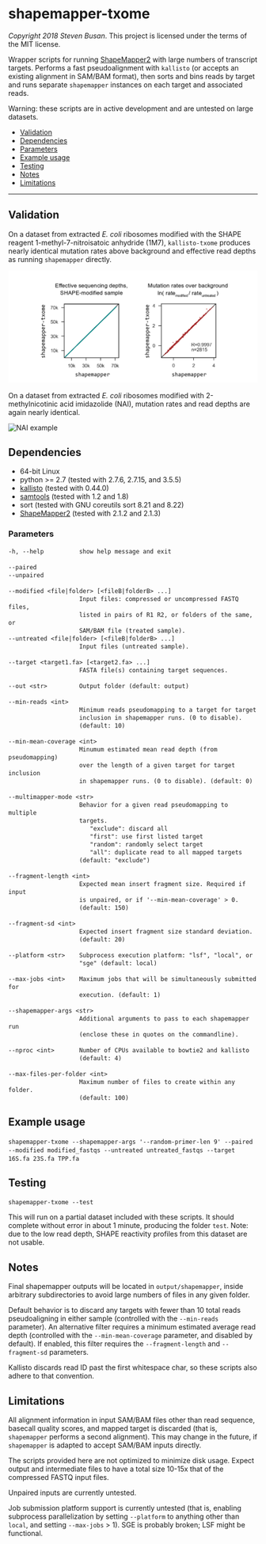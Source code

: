 # shapemapper-txome
*Copyright 2018 Steven Busan*. This project is licensed under the terms of the 
MIT license.

Wrapper scripts for running [ShapeMapper2](https://github.com/Weeks-UNC/shapemapper2) 
with large numbers of transcript targets. Performs a fast
pseudoalignment with `kallisto` (or accepts an existing alignment in SAM/BAM format), 
then sorts and bins reads by target and runs
separate `shapemapper` instances on each target and associated reads.

Warning: these scripts are in active development and are untested
on large datasets.

- [Validation](#validation)
- [Dependencies](#dependencies)
- [Parameters](#parameters)
- [Example usage](#example-usage)
- [Testing](#testing)
- [Notes](#notes)
- [Limitations](#limitations)

---

## Validation

On a dataset from extracted _E. coli_ ribosomes modified
with the SHAPE reagent 1-methyl-7-nitroisatoic anhydride (1M7),
`kallisto-txome` produces nearly identical mutation rates above
background and effective read depths as running `shapemapper`
directly.

![1M7 example](images/1M7_example.png)

On a dataset from extracted _E. coli_ ribosomes modified with
2-methylnicotinic acid imidazolide (NAI), mutation rates and
read depths are again nearly identical.

![NAI example](images/NAI_example.png)


## Dependencies

- 64-bit Linux
- python >= 2.7 (tested with 2.7.6, 2.7.15, and 3.5.5)
- [kallisto](https://pachterlab.github.io/kallisto/) (tested with 0.44.0)
- [samtools](http://www.htslib.org/) (tested with 1.2 and 1.8)
- sort (tested with GNU coreutils sort 8.21 and 8.22)
- [ShapeMapper2](https://github.com/Weeks-UNC/shapemapper2) (tested with 2.1.2 and 2.1.3)


### Parameters

    -h, --help          show help message and exit

    --paired
    --unpaired

    --modified <file|folder> [<fileB|folderB> ...] 
                        Input files: compressed or uncompressed FASTQ files, 
                        listed in pairs of R1 R2, or folders of the same, or 
                        SAM/BAM file (treated sample).
    --untreated <file|folder> [<fileB|folderB> ...]
                        Input files (untreated sample).

    --target <target1.fa> [<target2.fa> ...]
                        FASTA file(s) containing target sequences.

    --out <str>         Output folder (default: output)

    --min-reads <int>
                        Minimum reads pseudomapping to a target for target
                        inclusion in shapemapper runs. (0 to disable).
                        (default: 10)

    --min-mean-coverage <int>
                        Minumum estimated mean read depth (from pseudomapping)
                        over the length of a given target for target inclusion
                        in shapemapper runs. (0 to disable). (default: 0)

    --multimapper-mode <str>
                        Behavior for a given read pseudomapping to multiple
                        targets. 
                           "exclude": discard all
                           "first": use first listed target
                           "random": randomly select target
                           "all": duplicate read to all mapped targets
                        (default: "exclude")

    --fragment-length <int>
                        Expected mean insert fragment size. Required if input
                        is unpaired, or if '--min-mean-coverage' > 0.
                        (default: 150)

    --fragment-sd <int>
                        Expected insert fragment size standard deviation.
                        (default: 20)

    --platform <str>    Subprocess execution platform: "lsf", "local", or
                        "sge" (default: local)

    --max-jobs <int>    Maximum jobs that will be simultaneously submitted for
                        execution. (default: 1)

    --shapemapper-args <str>
                        Additional arguments to pass to each shapemapper run
                        (enclose these in quotes on the commandline).

    --nproc <int>       Number of CPUs available to bowtie2 and kallisto
                        (default: 4)

    --max-files-per-folder <int>
                        Maximum number of files to create within any folder.
                        (default: 100)


## Example usage

  ``shapemapper-txome --shapemapper-args '--random-primer-len 9' --paired --modified modified_fastqs --untreated untreated_fastqs --target 16S.fa 23S.fa TPP.fa``


## Testing

  ``shapemapper-txome --test``

This will run on a partial dataset included with these scripts. 
It should complete without error in about 1 minute, producing
the folder `test`. Note: due to the low read depth, 
SHAPE reactivity profiles from this dataset are not usable.


## Notes

Final shapemapper outputs will be located in `output/shapemapper`,
inside arbitrary subdirectories to avoid large numbers of files
in any given folder.

Default behavior is to discard any targets with fewer than 10
total reads pseudoaligning in either sample (controlled with
the `--min-reads` parameter). An alternative filter requires
a minimum estimated average read depth (controlled with the
`--min-mean-coverage` parameter, and disabled by default). If
enabled, this filter requires the `--fragment-length` and 
`--fragment-sd` parameters.

Kallisto discards read ID past the first whitespace char, so
these scripts also adhere to that convention. 


## Limitations

All alignment information in input SAM/BAM files other than read sequence, 
basecall quality scores, and mapped target is discarded (that is,
`shapemapper` performs a second alignment). This may change in the future,
if `shapemapper` is adapted to accept SAM/BAM inputs directly.

The scripts provided here are not optimized to minimize disk usage. Expect
output and intermediate files to have a total size 10-15x that of the
compressed FASTQ input files.

Unpaired inputs are currently untested.

Job submission platform support is currently untested (that is, 
enabling subprocess parallelization by setting `--platform` 
to anything other than `local`, and setting `--max-jobs` > 1).
SGE is probably broken; LSF might be functional.

